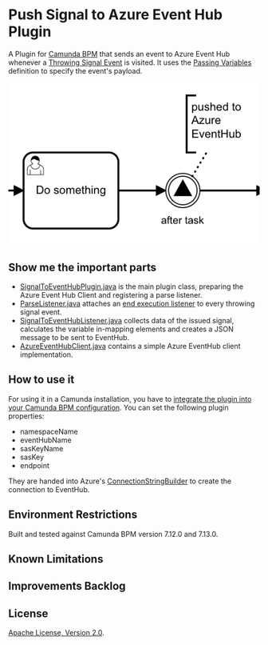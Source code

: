 # Push Signal to Azure Event Hub Plugin

A Plugin for [Camunda BPM](http://docs.camunda.org) that sends an event to Azure Event Hub whenever a [Throwing Signal Event](https://docs.camunda.org/manual/latest/reference/bpmn20/events/signal-events/#throwing-signal-events) is visited.
It uses the [Passing Variables](https://docs.camunda.org/manual/latest/reference/bpmn20/events/signal-events/#passing-variables) definition to specify the event's payload.

![Signal](signal.png)

## Show me the important parts

- [SignalToEventHubPlugin.java](src/main/java/com/camunda/consulting/eventhubplugin/SignalToEventHubPlugin.java) is the main plugin class, preparing the Azure Event Hub Client and registering a parse listener.
- [ParseListener.java](src/main/java/com/camunda/consulting/eventhubplugin/ParseListener.java) attaches an [end execution listener](https://docs.camunda.org/manual/latest/user-guide/process-engine/delegation-code/#execution-listener) to every throwing signal event.
- [SignalToEventHubListener.java](src/main/java/com/camunda/consulting/eventhubplugin/SignalToEventHubListener.java) collects data of the issued signal, calculates the variable in-mapping elements and creates a JSON message to be sent to EventHub. 
- [AzureEventHubClient.java](src/main/java/com/camunda/consulting/eventhubplugin/AzureEventHubClient.java) contains a simple Azure EventHub client implementation.

## How to use it

For using it in a Camunda installation, you have to [integrate the plugin into your Camunda BPM configuration](https://docs.camunda.org/manual/latest/user-guide/process-engine/process-engine-plugins/).
You can set the following plugin properties:

- namespaceName
- eventHubName
- sasKeyName
- sasKey
- endpoint

They are handed into Azure's [ConnectionStringBuilder](https://docs.microsoft.com/en-us/java/api/com.microsoft.azure.eventhubs.connectionstringbuilder) to create the connection to EventHub.
 
## Environment Restrictions

Built and tested against Camunda BPM version 7.12.0 and 7.13.0.

## Known Limitations

## Improvements Backlog

## License

[Apache License, Version 2.0](http://www.apache.org/licenses/LICENSE-2.0).

<!-- HTML snippet for index page
  <tr>
    <td><img src="snippets/engine-plugin-signal-to-azure-eventhub/signal.png" width="100"></td>
    <td><a href="snippets/engine-plugin-on-demand-call-activity">On-demand Call Activity Plugin</a></td>
    <td>A Plugin for [Camunda BPM](http://docs.camunda.org) that sends an event to Azure Event Hub whenever a [Throwing Signal Event](https://docs.camunda.org/manual/latest/reference/bpmn20/events/signal-events/#throwing-signal-events) is visited.</td>
  </tr>
-->
<!-- Tweet
New @CamundaBPM example: Push Signal to Azure Event Hub Plugin - A Plugin for Camunda BPM] that sends an event to Azure Event Hub whenever a Throwing Signal Event is visited. that allows to skip the invocation of a sub-process. https://github.com/camunda-consulting/code/tree/master/snippets/engine-plugin-signal-to-azure-eventhub
-->
